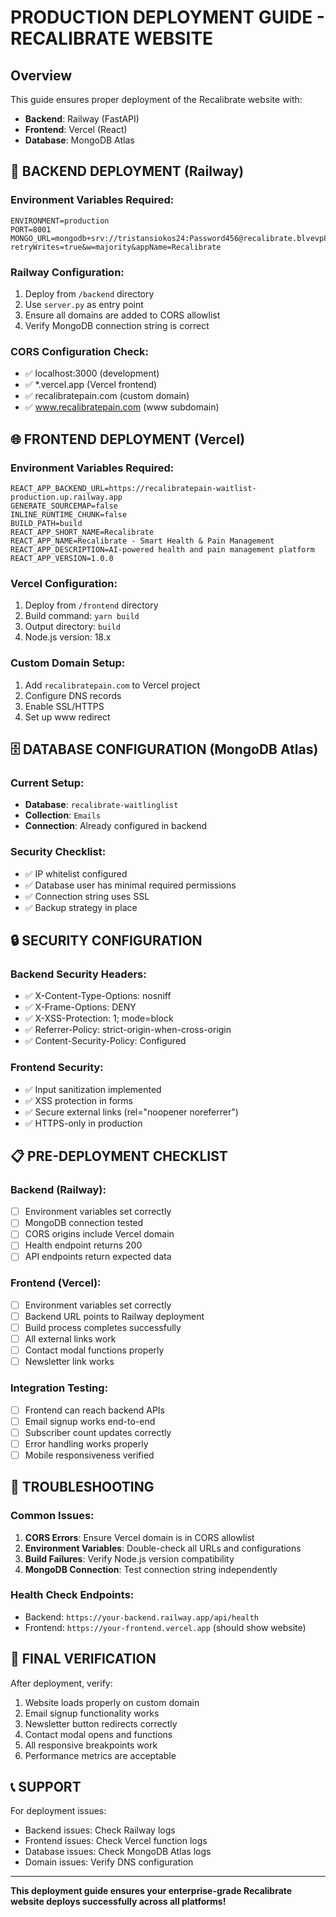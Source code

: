 # PRODUCTION DEPLOYMENT GUIDE - RECALIBRATE WEBSITE

## Overview
This guide ensures proper deployment of the Recalibrate website with:
- **Backend**: Railway (FastAPI)
- **Frontend**: Vercel (React)
- **Database**: MongoDB Atlas

## 🚀 BACKEND DEPLOYMENT (Railway)

### Environment Variables Required:
```
ENVIRONMENT=production
PORT=8001
MONGO_URL=mongodb+srv://tristansiokos24:Password456@recalibrate.blvevp8.mongodb.net/?retryWrites=true&w=majority&appName=Recalibrate
```

### Railway Configuration:
1. Deploy from `/backend` directory
2. Use `server.py` as entry point
3. Ensure all domains are added to CORS allowlist
4. Verify MongoDB connection string is correct

### CORS Configuration Check:
- ✅ localhost:3000 (development)
- ✅ *.vercel.app (Vercel frontend)
- ✅ recalibratepain.com (custom domain)
- ✅ www.recalibratepain.com (www subdomain)

## 🌐 FRONTEND DEPLOYMENT (Vercel)

### Environment Variables Required:
```
REACT_APP_BACKEND_URL=https://recalibratepain-waitlist-production.up.railway.app
GENERATE_SOURCEMAP=false
INLINE_RUNTIME_CHUNK=false
BUILD_PATH=build
REACT_APP_SHORT_NAME=Recalibrate
REACT_APP_NAME=Recalibrate - Smart Health & Pain Management
REACT_APP_DESCRIPTION=AI-powered health and pain management platform
REACT_APP_VERSION=1.0.0
```

### Vercel Configuration:
1. Deploy from `/frontend` directory
2. Build command: `yarn build`
3. Output directory: `build`
4. Node.js version: 18.x

### Custom Domain Setup:
1. Add `recalibratepain.com` to Vercel project
2. Configure DNS records
3. Enable SSL/HTTPS
4. Set up www redirect

## 🗄️ DATABASE CONFIGURATION (MongoDB Atlas)

### Current Setup:
- **Database**: `recalibrate-waitlinglist`
- **Collection**: `Emails`
- **Connection**: Already configured in backend

### Security Checklist:
- ✅ IP whitelist configured
- ✅ Database user has minimal required permissions
- ✅ Connection string uses SSL
- ✅ Backup strategy in place

## 🔒 SECURITY CONFIGURATION

### Backend Security Headers:
- ✅ X-Content-Type-Options: nosniff
- ✅ X-Frame-Options: DENY
- ✅ X-XSS-Protection: 1; mode=block
- ✅ Referrer-Policy: strict-origin-when-cross-origin
- ✅ Content-Security-Policy: Configured

### Frontend Security:
- ✅ Input sanitization implemented
- ✅ XSS protection in forms
- ✅ Secure external links (rel="noopener noreferrer")
- ✅ HTTPS-only in production

## 📋 PRE-DEPLOYMENT CHECKLIST

### Backend (Railway):
- [ ] Environment variables set correctly
- [ ] MongoDB connection tested
- [ ] CORS origins include Vercel domain
- [ ] Health endpoint returns 200
- [ ] API endpoints return expected data

### Frontend (Vercel):
- [ ] Environment variables set correctly
- [ ] Backend URL points to Railway deployment
- [ ] Build process completes successfully
- [ ] All external links work
- [ ] Contact modal functions properly
- [ ] Newsletter link works

### Integration Testing:
- [ ] Frontend can reach backend APIs
- [ ] Email signup works end-to-end
- [ ] Subscriber count updates correctly
- [ ] Error handling works properly
- [ ] Mobile responsiveness verified

## 🔧 TROUBLESHOOTING

### Common Issues:
1. **CORS Errors**: Ensure Vercel domain is in CORS allowlist
2. **Environment Variables**: Double-check all URLs and configurations
3. **Build Failures**: Verify Node.js version compatibility
4. **MongoDB Connection**: Test connection string independently

### Health Check Endpoints:
- Backend: `https://your-backend.railway.app/api/health`
- Frontend: `https://your-frontend.vercel.app` (should show website)

## 🎯 FINAL VERIFICATION

After deployment, verify:
1. Website loads properly on custom domain
2. Email signup functionality works
3. Newsletter button redirects correctly
4. Contact modal opens and functions
5. All responsive breakpoints work
6. Performance metrics are acceptable

## 📞 SUPPORT

For deployment issues:
- Backend issues: Check Railway logs
- Frontend issues: Check Vercel function logs  
- Database issues: Check MongoDB Atlas logs
- Domain issues: Verify DNS configuration

---

**This deployment guide ensures your enterprise-grade Recalibrate website deploys successfully across all platforms!**